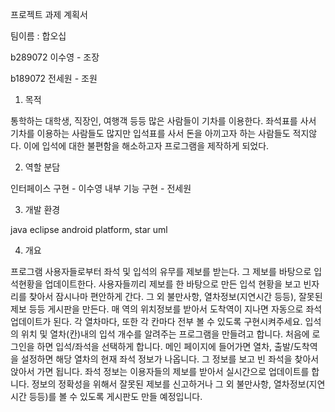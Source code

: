 프로젝트 과제 계획서


팀이름 : 합오십


b289072 이수영 - 조장

b189072 전세원 - 조원

1.	목적

통학하는 대학생, 직장인, 여행객 등등 많은 사람들이 기차를 이용한다.
좌석표를 사서 기차를 이용하는 사람들도 많지만 입석표를 사서 돈을 아끼고자 하는 사람들도 적지않다. 이에 입석에 대한 불편함을 해소하고자 프로그램을 제작하게 되었다.


2.	역할 분담

인터페이스 구현 - 이수영
내부 기능 구현 - 전세원


3.	개발 환경

java eclipse android platform, star uml


4.	개요

프로그램 사용자들로부터 좌석 및 입석의 유무를 제보를 받는다. 
그 제보를 바탕으로 입석현황을 업데이트한다. 사용자들끼리 제보를 한 바탕으로 만든 입석 현황을 보고 빈자리를 찾아서 잠시나마 편안하게 간다. 그 외 불만사항, 열차정보(지연시간 등등), 잘못된 제보 등등 게시판을 만든다. 
매 역의 위치정보를 받아서 도착역이 지나면 자동으로 좌석업데이트가 된다. 
각 열차마다, 또한 각 칸마다 전부 볼 수 있도록 구현시켜주세요. 
입석의 위치 및 열차(칸)내의 입석 개수를 알려주는 프로그램을 만들려고 합니다. 처음에 로그인을 하면 입석/좌석을 선택하게 합니다. 메인 페이지에 들어가면 열차, 출발/도착역을 설정하면 해당 열차의 현재 좌석 정보가 나옵니다. 
그 정보를 보고 빈 좌석을 찾아서 앉아서 가면 됩니다. 좌석 정보는 이용자들의 제보를 받아서 실시간으로 업데이트를 합니다. 
정보의 정확성을 위해서 잘못된 제보를 신고하거나 그 외 불만사항, 열차정보(지연시간 등등)를 볼 수 있도록 게시판도 만들 예정입니다. 
